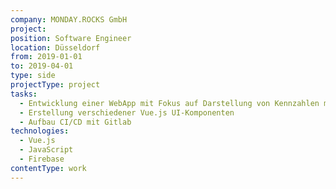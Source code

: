 ```yaml
---
company: MONDAY.ROCKS GmbH
project: 
position: Software Engineer
location: Düsseldorf
from: 2019-01-01
to: 2019-04-01
type: side
projectType: project
tasks:
  - Entwicklung einer WebApp mit Fokus auf Darstellung von Kennzahlen mit dynamischen SVGs
  - Erstellung verschiedener Vue.js UI-Komponenten
  - Aufbau CI/CD mit Gitlab
technologies:
  - Vue.js
  - JavaScript
  - Firebase
contentType: work
---
```


